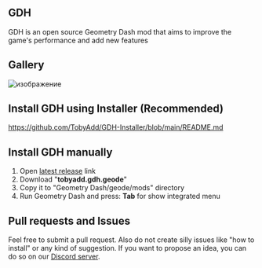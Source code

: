 ## GDH
GDH is an open source Geometry Dash mod that aims to improve the game's performance and add new features
## Gallery
![изображение](https://github.com/TobyAdd/GDH/assets/66429886/79a380f3-5f9b-4fb9-a8e9-0ae9a5e6221a)
## Install GDH using Installer (Recommended)
https://github.com/TobyAdd/GDH-Installer/blob/main/README.md
## Install GDH manually
1. Open [latest release](https://github.com/TobyAdd/GDH/releases/latest) link
2. Download "**tobyadd.gdh.geode**"
3. Copy it to "Geometry Dash/geode/mods" directory
4. Run Geometry Dash and press: **Tab** for show integrated menu
## Pull requests and Issues
Feel free to submit a pull request. Also do not create silly issues like "how to install" or any kind of suggestion. If you want to propose an idea, you can do so on our [Discord server](https://discord.gg/ahYEz4MAwP).

